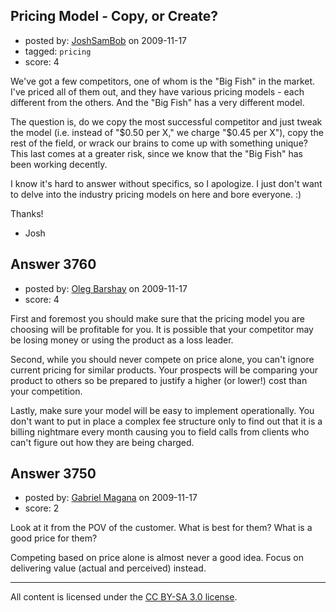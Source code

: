 ## Pricing Model - Copy, or Create?

- posted by: [JoshSamBob](https://stackexchange.com/users/-1/940-joshsambob) on 2009-11-17
- tagged: `pricing`
- score: 4

We've got a few competitors, one of whom is the "Big Fish" in the market. I've priced all of them out, and they have various pricing models - each different from the others. And the "Big Fish" has a very different model.

The question is, do we copy the most successful competitor and just tweak the model (i.e. instead of "$0.50 per X," we charge "$0.45 per X"), copy the rest of the field, or wrack our brains to come up with something unique? This last comes at a greater risk, since we know that the "Big Fish" has been working decently.

I know it's hard to answer without specifics, so I apologize. I just don't want to delve into the industry pricing models on here and bore everyone. :)

Thanks!
 - Josh


## Answer 3760

- posted by: [Oleg Barshay](https://stackexchange.com/users/-1/1098-oleg-barshay) on 2009-11-17
- score: 4

First and foremost you should make sure that the pricing model you are choosing will be profitable for you.  It is possible that your competitor may be losing money or using the product as a loss leader.  

Second, while you should never compete on price alone, you can't ignore current pricing for similar products.   Your prospects will be comparing your product to others so be prepared to justify a higher (or lower!) cost than your competition.  

Lastly, make sure your model will be easy to implement operationally.  You don't want to put in place a complex fee structure only to find out that it is a billing nightmare every month causing you to field calls from clients who can't figure out how they are being charged.


## Answer 3750

- posted by: [Gabriel Magana](https://stackexchange.com/users/-1/1158-gabriel-magana) on 2009-11-17
- score: 2

Look at it from the POV of the customer.  What is best for them? What is a good price for them?

Competing based on price alone is almost never a good idea.  Focus on delivering value (actual and perceived) instead.



---

All content is licensed under the [CC BY-SA 3.0 license](https://creativecommons.org/licenses/by-sa/3.0/).

